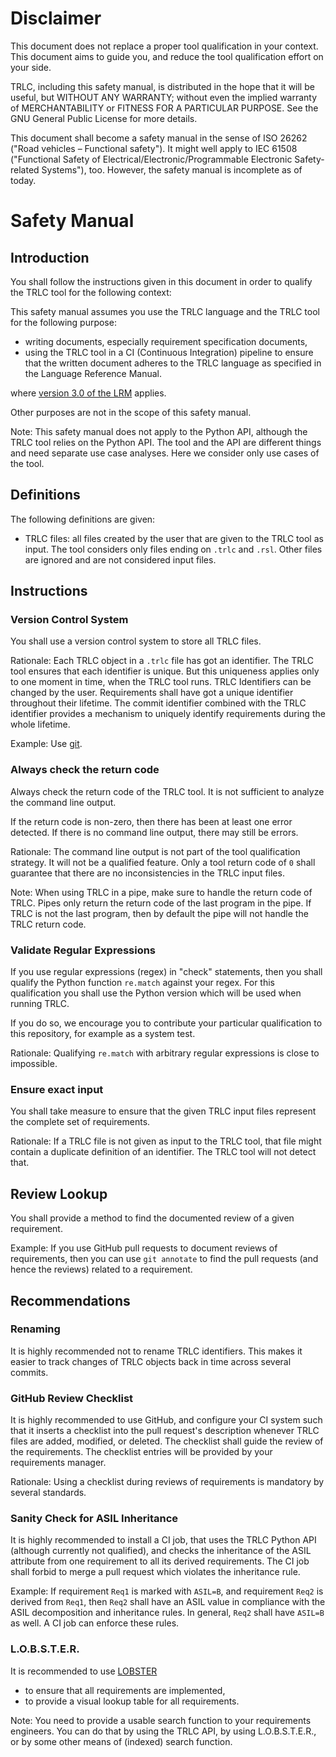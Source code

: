 # Disclaimer
This document does not replace a proper tool qualification in your
context. This document aims to guide you, and reduce the tool
qualification effort on your side.

TRLC, including this safety manual, is distributed in the hope that
it will be useful, but WITHOUT ANY WARRANTY; without even the
implied warranty of MERCHANTABILITY or FITNESS FOR A PARTICULAR
PURPOSE. See the GNU General Public License for more details.

This document shall become a safety manual in the sense of ISO
26262 ("Road vehicles – Functional safety").
It might well apply to IEC 61508
("Functional Safety of Electrical/Electronic/Programmable
Electronic Safety-related Systems"), too.
However, the safety manual is incomplete as of today.


# Safety Manual
## Introduction
You shall follow the instructions given in this document in order to
qualify the TRLC tool for the following context:

This safety manual assumes you use the TRLC language and the TRLC tool for the following purpose:
- writing documents, especially requirement specification documents,
- using the TRLC tool in a CI (Continuous Integration) pipeline to
  ensure that the written document adheres to the TRLC language as
  specified in the Language Reference Manual.

where [version 3.0 of the LRM](https://bmw-software-engineering.github.io/trlc/lrm-3.0.html) applies.

Other purposes are not in the scope of this safety manual.

Note:
This safety manual does not apply to the Python API, although the
TRLC tool relies on the Python API.
The tool and the API are different things and need separate use
case analyses.
Here we consider only use cases of the tool.

## Definitions
The following definitions are given:
- TRLC files:
  all files created by the user that are given to the TRLC tool as
  input.
  The tool considers only files ending on `.trlc` and `.rsl`.
  Other files are ignored and are not considered input files.

## Instructions
### Version Control System
<!-- caused by ISO 26262-2 6.4.2.5 -->
You shall use a version control system to store all TRLC files.

Rationale:
Each TRLC object in a `.trlc` file has got an identifier.
The TRLC tool ensures that each identifier is unique.
But this uniqueness applies only to one moment in time, when the
TRLC tool runs.
TRLC Identifiers can be changed by the user.
Requirements shall have got a unique identifier throughout their
lifetime.
The commit identifier combined with the TRLC identifier provides
a mechanism to uniquely identify requirements during the whole
lifetime.

Example: Use [git](https://git-scm.com/).

### Always check the return code
Always check the return code of the TRLC tool.
It is not sufficient to analyze the command line output.

If the return code is non-zero, then there has been at least one error detected.
If there is no command line output, there may still be errors.

Rationale:
The command line output is not part of the tool qualification
strategy.
It will not be a qualified feature.
Only a tool return code of `0` shall guarantee that there are no
inconsistencies in the TRLC input files.

Note:
When using TRLC in a pipe, make sure to handle the return code of
TRLC.
Pipes only return the return code of the last program in the pipe.
If TRLC is not the last program, then by default the pipe will not
handle the TRLC return code.

### Validate Regular Expressions
If you use regular expressions (regex) in "check" statements,
then you shall qualify the Python function `re.match` against your
regex.
For this qualification you shall use the Python version which will
be used when running TRLC.

If you do so, we encourage you to contribute your particular
qualification to this repository, for example as a system test.

Rationale:
Qualifying `re.match` with arbitrary regular expressions is close
to impossible.

### Ensure exact input
You shall take measure to ensure that the given TRLC input files
represent the complete set of requirements.

Rationale:
If a TRLC file is not given as input to the TRLC tool, that file
might contain a duplicate definition of an identifier.
The TRLC tool will not detect that.

## Review Lookup
You shall provide a method to find the documented review of a given
requirement.

Example:
If you use GitHub pull requests to document reviews of requirements,
then you can use `git annotate` to find the pull requests (and
hence the reviews) related to a requirement.

## Recommendations
### Renaming
It is highly recommended not to rename TRLC identifiers.
This makes it easier to track changes of TRLC objects back in time
across several commits.

### GitHub Review Checklist
<!-- caused by ISO 26262-2 6.4.3.1 -->
It is highly recommended to use GitHub, and configure your CI system such that it inserts a checklist into the pull request's description whenever TRLC files are added, modified, or deleted.
The checklist shall guide the review of the requirements.
The checklist entries will be provided by your requirements
manager.

Rationale:
Using a checklist during reviews of requirements is mandatory by
several standards.

### Sanity Check for ASIL Inheritance
<!-- caused by ISO 26262-2 6.4.2.2 -->
It is highly recommended to install a CI job, that uses the
TRLC Python API (although currently not qualified), and checks
the inheritance of the ASIL attribute from one requirement to all its derived requirements.
The CI job shall forbid to merge a pull request which violates the
inheritance rule.

Example:
If requirement `Req1` is marked with `ASIL=B`, and requirement
`Req2` is derived from `Req1`, then `Req2` shall have an ASIL value
in compliance with the ASIL decomposition and inheritance rules.
In general, `Req2` shall have `ASIL=B` as well.
A CI job can enforce these rules.

### L.O.B.S.T.E.R.
<!-- caused by ISO 26262-2 6.4.3.2 -->
It is recommended to use
[LOBSTER](https://github.com/bmw-software-engineering/lobster)
- to ensure that all requirements are implemented,
- to provide a visual lookup table for all requirements.

Note:
You need to provide a usable search function to your requirements
engineers.
You can do that by using the TRLC API, by using L.O.B.S.T.E.R.,
or by some other means of (indexed) search function.
